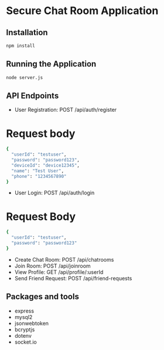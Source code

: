 # Secure Chat Room Application

## Installation

```bash
npm install
```

## Running the Application

```bash
node server.js
```

## API Endpoints

- User Registration: POST /api/auth/register

# Request body

```bash
{
  "userId": "testuser",
  "password": "password123",
  "deviceId": "device12345",
  "name": "Test User",
  "phone": "1234567890"
}
```

- User Login: POST /api/auth/login

# Request Body

```bash
{
  "userId": "testuser",
  "password": "password123"
}
```

- Create Chat Room: POST /api/chatrooms
- Join Room: POST /api/joinroom
- View Profile: GET /api/profile/:userId
- Send Friend Request: POST /api/friend-requests

## Packages and tools

- express
- mysql2
- jsonwebtoken
- bcryptjs
- dotenv
- socket.io
